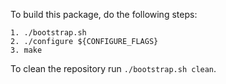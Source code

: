 To build this package, do the following steps:

    1. ./bootstrap.sh
    2. ./configure ${CONFIGURE_FLAGS}
    3. make

To clean the repository run `./bootstrap.sh clean`.
